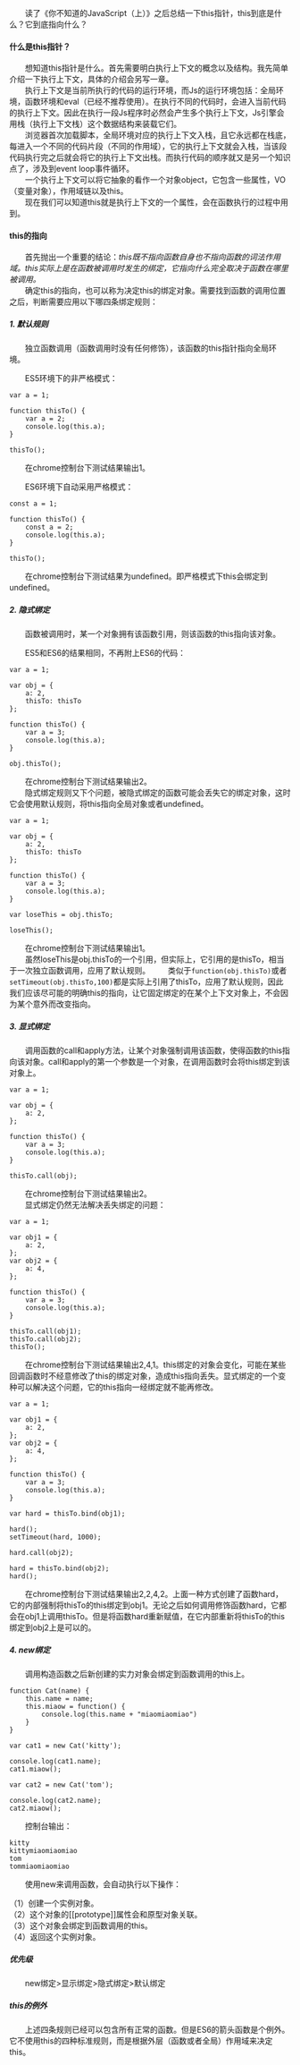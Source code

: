 &emsp;&emsp;读了《你不知道的JavaScript（上）》之后总结一下this指针，this到底是什么？它到底指向什么？
#### 什么是this指针？  
&emsp;&emsp;想知道this指针是什么。首先需要明白执行上下文的概念以及结构。我先简单介绍一下执行上下文，具体的介绍会另写一章。  
&emsp;&emsp;执行上下文是当前所执行的代码的运行环境，而Js的运行环境包括：全局环境，函数环境和eval（已经不推荐使用）。在执行不同的代码时，会进入当前代码的执行上下文。因此在执行一段Js程序时必然会产生多个执行上下文，Js引擎会用栈（执行上下文栈）这个数据结构来装载它们。  
&emsp;&emsp;浏览器首次加载脚本，全局环境对应的执行上下文入栈，且它永远都在栈底，每进入一个不同的代码片段（不同的作用域），它的执行上下文就会入栈，当该段代码执行完之后就会将它的执行上下文出栈。而执行代码的顺序就又是另一个知识点了，涉及到event loop事件循环。  
&emsp;&emsp;一个执行上下文可以将它抽象的看作一个对象object，它包含一些属性，VO（变量对象），作用域链以及this。  
&emsp;&emsp;现在我们可以知道this就是执行上下文的一个属性，会在函数执行的过程中用到。
#### this的指向
&emsp;&emsp;首先抛出一个重要的结论：*this既不指向函数自身也不指向函数的词法作用域。this实际上是在函数被调用时发生的绑定，它指向什么完全取决于函数在哪里被调用。*  
&emsp;&emsp;确定this的指向，也可以称为决定this的绑定对象。需要找到函数的调用位置之后，判断需要应用以下哪四条绑定规则：  
##### 1. 默认规则  

&emsp;&emsp;独立函数调用（函数调用时没有任何修饰），该函数的this指针指向全局环境。  

&emsp;&emsp;ES5环境下的非严格模式：

```
var a = 1;

function thisTo() {
    var a = 2;
    console.log(this.a);
}

thisTo();
```
&emsp;&emsp;在chrome控制台下测试结果输出1。

&emsp;&emsp;ES6环境下自动采用严格模式：

```
const a = 1;

function thisTo() {
    const a = 2;
    console.log(this.a);
}

thisTo();
```
&emsp;&emsp;在chrome控制台下测试结果为undefined。即严格模式下this会绑定到undefined。

##### 2. 隐式绑定   

&emsp;&emsp;函数被调用时，某一个对象拥有该函数引用，则该函数的this指向该对象。

&emsp;&emsp;ES5和ES6的结果相同，不再附上ES6的代码：
```
var a = 1;

var obj = {
    a: 2,
    thisTo: thisTo
};

function thisTo() {
    var a = 3;
    console.log(this.a);
}

obj.thisTo();
```
&emsp;&emsp;在chrome控制台下测试结果输出2。  
&emsp;&emsp;隐式绑定规则又下个问题，被隐式绑定的函数可能会丢失它的绑定对象，这时它会使用默认规则，将this指向全局对象或者undefined。

```
var a = 1;

var obj = {
    a: 2,
    thisTo: thisTo
};

function thisTo() {
    var a = 3;
    console.log(this.a);
}

var loseThis = obj.thisTo;

loseThis();
```
&emsp;&emsp;在chrome控制台下测试结果输出1。  
&emsp;&emsp;虽然loseThis是obj.thisTo的一个引用，但实际上，它引用的是thisTo，相当于一次独立函数调用，应用了默认规则。
&emsp;&emsp;类似于`function(obj.thisTo)`或者`setTimeout(obj.thisTo,100)`都是实际上引用了thisTo，应用了默认规则，因此我们应该尽可能的明确this的指向，让它固定绑定的在某个上下文对象上，不会因为某个意外而改变指向。  

##### 3. 显式绑定  

&emsp;&emsp;调用函数的call和apply方法，让某个对象强制调用该函数，使得函数的this指向该对象。call和apply的第一个参数是一个对象，在调用函数时会将this绑定到该对象上。  

```
var a = 1;

var obj = {
    a: 2,
};

function thisTo() {
    var a = 3;
    console.log(this.a);
}

thisTo.call(obj);
```
&emsp;&emsp;在chrome控制台下测试结果输出2。  
&emsp;&emsp;显式绑定仍然无法解决丢失绑定的问题：

```
var a = 1;

var obj1 = {
    a: 2,
};
var obj2 = {
    a: 4,
};

function thisTo() {
    var a = 3;
    console.log(this.a);
}

thisTo.call(obj1);
thisTo.call(obj2);
thisTo();
```
&emsp;&emsp;在chrome控制台下测试结果输出2,4,1。this绑定的对象会变化，可能在某些回调函数时不经意修改了this的绑定对象，造成this指向丢失。显式绑定的一个变种可以解决这个问题，它的this指向一经绑定就不能再修改。

```
var a = 1;

var obj1 = {
    a: 2,
};
var obj2 = {
    a: 4,
};

function thisTo() {
    var a = 3;
    console.log(this.a);
}

var hard = thisTo.bind(obj1);

hard();
setTimeout(hard, 1000);

hard.call(obj2);

hard = thisTo.bind(obj2);
hard();
```
&emsp;&emsp;在chrome控制台下测试结果输出2,2,4,2。上面一种方式创建了函数hard，它的内部强制将thisTo的this绑定到obj1。无论之后如何调用修饰函数hard，它都会在obj1上调用thisTo。但是将函数hard重新赋值，在它内部重新将thisTo的this绑定到obj2上是可以的。  

##### 4. new绑定

&emsp;&emsp;调用构造函数之后新创建的实力对象会绑定到函数调用的this上。  

```
function Cat(name) {
    this.name = name;
    this.miaow = function() {
        console.log(this.name + "miaomiaomiao")
    }
}

var cat1 = new Cat('kitty');

console.log(cat1.name);
cat1.miaow();

var cat2 = new Cat('tom');

console.log(cat2.name);
cat2.miaow();
```
&emsp;&emsp;控制台输出：

```
kitty
kittymiaomiaomiao
tom
tommiaomiaomiao
```
&emsp;&emsp;使用new来调用函数，会自动执行以下操作：  

（1）创建一个实例对象。  
（2）这个对象的[[prototype]]属性会和原型对象关联。  
（3）这个对象会绑定到函数调用的this。  
（4）返回这个实例对象。

##### 优先级
&emsp;&emsp;new绑定>显示绑定>隐式绑定>默认绑定
##### this的例外
&emsp;&emsp;上述四条规则已经可以包含所有正常的函数。但是ES6的箭头函数是个例外。它不使用this的四种标准规则，而是根据外层（函数或者全局）作用域来决定this。

